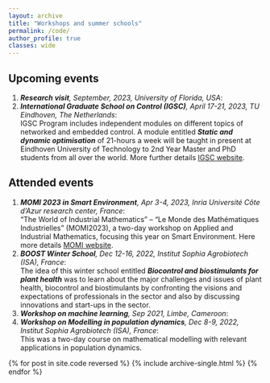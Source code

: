 ```yaml
---
layout: archive
title: "Workshops and summer schools"
permalink: /code/
author_profile: true
classes: wide
---
```

## Upcoming events
1. ***Research visit**, September, 2023, University of Florida, USA*:<br>
2. ***International Graduate School on Control (IGSC)**, April 17-21, 2023, TU Eindhoven, The Netherlands*:<br> 
IGSC Program includes independent modules on different topics of networked and embedded control. A module entitled ***Static and dynamic optimisation*** of 21-hours a week will be taught in present at Eindhoven University of Technology to 2nd Year Master and PhD students from all over the world. More further details [IGSC website](http://www.eeci-igsc.eu/). 
   

## Attended events
1. ***MOMI 2023 in Smart Environment**, Apr 3-4, 2023, Inria Université Côte d’Azur research center, France*:<br>
   “The World of Industrial Mathematics” – “Le Monde des Mathématiques Industrielles” (MOMI2023), a two-day workshop on Applied and Industrial Mathematics, focusing this year on Smart Environment. Here more details [MOMI website](https://phd-seminars-sam.inria.fr/momi2023-le-monde-des-mathematiques-industrielles-smart-environment/).
2. ***BOOST Winter School**, Dec 12-16, 2022, Institut Sophia Agrobiotech (ISA), France*:<br> 
The idea of this winter school entitled ***Biocontrol and biostimulants for plant health*** was to learn about the major challenges and issues of plant health, biocontrol and biostimulants by confronting the visions and expectations of professionals in the sector and also by discussing innovations and start-ups in the sector.
3. ***Workshop on machine learning**, Sep 2021, Limbe, Cameroon*:<br>
4. ***Workshop on Modelling in population dynamics**, Dec 8-9, 2022, Institut Sophia Agrobiotech (ISA), France*:<br>
This was a two-day course on mathematical modelling with relevant applications in population dynamics.

{% for post in site.code reversed %}
  {% include archive-single.html %}
{% endfor %}
